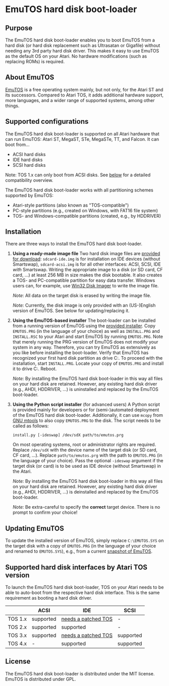 # EmuTOS hard disk boot-loader

## Purpose

The EmuTOS hard disk boot-loader enables you to boot EmuTOS from a hard disk (or hard disk replacement such as Ultrasatan or Gigafile) without needing any 3rd party hard disk driver. This makes it easy to use EmuTOS as the default OS on your Atari. No hardware modifications (such as replacing ROMs) is required.

## About EmuTOS

[EmuTOS](https://emutos.sourceforge.io/) is a free operating system mainly, but not only, for the Atari ST and its successors. Compared to Atari TOS, it adds additional hardware support, more languages, and a wider range of supported systems, among other things.

## Supported configurations

The EmuTOS hard disk boot-loader is supported on all Atari hardware that can run EmuTOS: Atari ST, MegaST, STe, MegaSTe, TT, and Falcon. It can boot from...

* ACSI hard disks
* IDE hard disks
* SCSI hard disks

Note: TOS 1.x can only boot from ACSI disks. See [below](#supported-hard-disk-interfaces-by-atari-tos-version) for a detailed compatibility overview.

The EmuTOS hard disk boot-loader works with all partitioning schemes supported by EmuTOS:

* Atari-style partitions (also known as "TOS-compatible")
* PC-style partitions (e.g., created on Windows, with FAT16 file system)
* TOS- and Windows-compatible partitions (created, e.g., by HDDRIVER)

## Installation

There are three ways to install the EmuTOS hard disk boot-loader.

1. **Using a ready-made image file**
   Two hard disk image files are [provided for download](https://github.com/czietz/emutos-bootloader/releases): `sdcard-ide.img` is for installation on IDE devices (without Smartswap), `sdcard-acsi.img` is for all other interfaces: ACSI, SCSI, IDE *with* Smartswap. Writing the appropriate image to a disk (or SD card, CF card, ...) at least 256 MB in size makes the disk bootable. It also creates a TOS- and PC-compatible partition for easy data transfer. Windows users can, for example, use [Win32 Disk Imager](https://sourceforge.net/projects/win32diskimager/) to write the image file.

   *Note*: All data on the target disk is erased by writing the image file.

   *Note:* Currently, the disk image is only provided with an (US-)English version of EmuTOS. See below for updating/replacing it.

2. **Using the EmuTOS-based installer**
   The boot-loader can be installed from a running version of EmuTOS using the [provided installer](https://github.com/czietz/emutos-bootloader/releases). Copy `EMUTOS.PRG` (in the language of your choice) as well as `INSTALL.PRG` and `INSTALL.RSC` to your Atari and start EmuTOS by running `EMUTOS.PRG`. Note that merely running the PRG version of EmuTOS does not modify your system in any way. Therefore, you can try EmuTOS as extensively as you like before installing the boot-loader.
   Verify that EmuTOS has recognized your first hard disk partition as drive C:. To proceed with the installation, start `INSTALL.PRG`. Locate your copy of `EMUTOS.PRG` and install it to drive C:. Reboot.

   *Note:* By installing the EmuTOS hard disk boot-loader in this way all files on your hard disk are retained. However, any existing hard disk driver (e.g., AHDI, HDDRIVER, ...) is uninstalled and replaced by the EmuTOS boot-loader.

3. **Using the Python script installer** (for advanced users)
   A Python script is provided mainly for developers or for (semi-)automated deployment of the EmuTOS hard disk boot-loader. Additionally, it can use `mcopy` from [GNU mtools](https://www.gnu.org/software/mtools/) to also copy `EMUTOS.PRG` to the disk. The script needs to be called as follows:

   ```
   install.py [-ideswap] /dev/sdX path/to/emutos.prg
   ```

   On most operating systems, root or administrator rights are required. Replace `/dev/sdX`  with the device name of the target disk (or SD card, CF card, ...). Replace `path/to/emutos.prg` with the path to `EMUTOS.PRG`  (in the language of your choice). Pass the optional `-ideswap` argument if the target disk (or card) is to be used as IDE device (without Smartswap) in the Atari.

   *Note:* By installing the EmuTOS hard disk boot-loader in this way all files on your hard disk are retained. However, any existing hard disk driver (e.g., AHDI, HDDRIVER, ...) is deinstalled and replaced by the EmuTOS boot-loader.

   *Note:* Be extra-careful to specify the **correct** target device. There is no prompt to confirm your choice!

## Updating EmuTOS

To update the installed version of EmuTOS, simply replace `C:\EMUTOS.SYS`  on the target disk with a copy of `EMUTOS.PRG` (in the language of your choice and renamed to `EMUTOS.SYS`), e.g., from a current [snapshot of EmuTOS](https://sourceforge.net/projects/emutos/files/snapshots/).

## Supported hard disk interfaces by Atari TOS version

To launch the EmuTOS hard disk boot-loader, TOS on your Atari needs to be able to auto-boot from the respective hard disk interface. This is the same requirement as booting a hard disk driver.

|         | ACSI      | IDE                 | SCSI      |
| :------ | --------- | ------------------- | --------- |
| TOS 1.x | supported | [needs a patched TOS](https://github.com/czietz/ideboot) | -         |
| TOS 2.x | supported | supported           | -         |
| TOS 3.x | supported | [needs a patched TOS](https://www.markusheiden.de/atari/tospatch.html) | supported |
| TOS 4.x | -         | supported           | supported |

## License

The EmuTOS hard disk boot-loader is distributed under the MIT license. EmuTOS is distributed under GPL.
